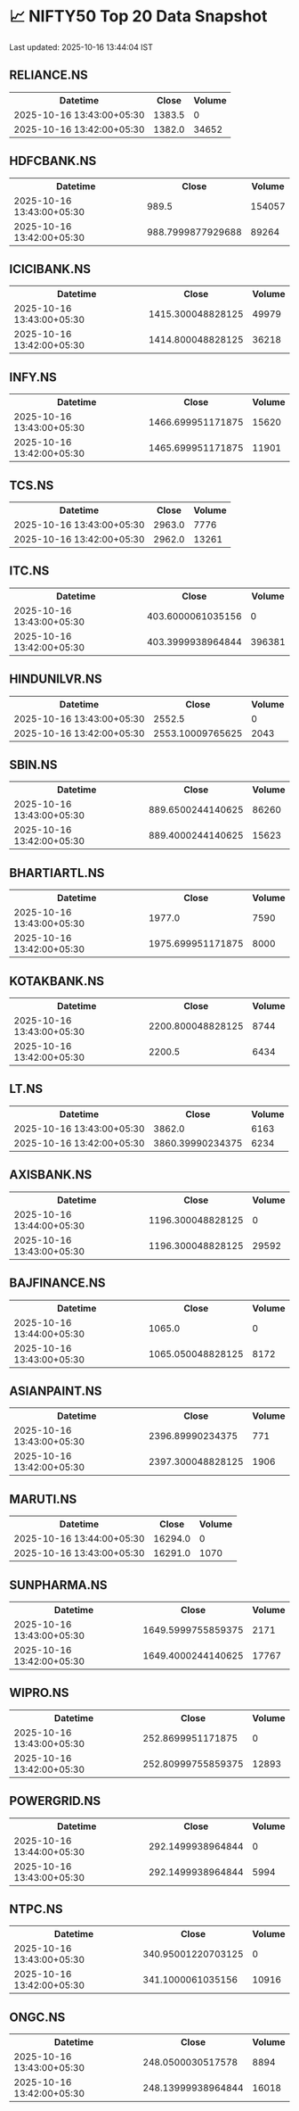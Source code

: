 # 📈 NIFTY50 Top 20 Data Snapshot

Last updated: 2025-10-16 13:44:04 IST

## RELIANCE.NS

<table>
  <tr><th>Datetime</th><th>Close</th><th>Volume</th></tr>
  <tr><td>2025-10-16 13:43:00+05:30</td><td>1383.5</td><td>0</td></tr>
  <tr><td>2025-10-16 13:42:00+05:30</td><td>1382.0</td><td>34652</td></tr>
</table>

## HDFCBANK.NS

<table>
  <tr><th>Datetime</th><th>Close</th><th>Volume</th></tr>
  <tr><td>2025-10-16 13:43:00+05:30</td><td>989.5</td><td>154057</td></tr>
  <tr><td>2025-10-16 13:42:00+05:30</td><td>988.7999877929688</td><td>89264</td></tr>
</table>

## ICICIBANK.NS

<table>
  <tr><th>Datetime</th><th>Close</th><th>Volume</th></tr>
  <tr><td>2025-10-16 13:43:00+05:30</td><td>1415.300048828125</td><td>49979</td></tr>
  <tr><td>2025-10-16 13:42:00+05:30</td><td>1414.800048828125</td><td>36218</td></tr>
</table>

## INFY.NS

<table>
  <tr><th>Datetime</th><th>Close</th><th>Volume</th></tr>
  <tr><td>2025-10-16 13:43:00+05:30</td><td>1466.699951171875</td><td>15620</td></tr>
  <tr><td>2025-10-16 13:42:00+05:30</td><td>1465.699951171875</td><td>11901</td></tr>
</table>

## TCS.NS

<table>
  <tr><th>Datetime</th><th>Close</th><th>Volume</th></tr>
  <tr><td>2025-10-16 13:43:00+05:30</td><td>2963.0</td><td>7776</td></tr>
  <tr><td>2025-10-16 13:42:00+05:30</td><td>2962.0</td><td>13261</td></tr>
</table>

## ITC.NS

<table>
  <tr><th>Datetime</th><th>Close</th><th>Volume</th></tr>
  <tr><td>2025-10-16 13:43:00+05:30</td><td>403.6000061035156</td><td>0</td></tr>
  <tr><td>2025-10-16 13:42:00+05:30</td><td>403.3999938964844</td><td>396381</td></tr>
</table>

## HINDUNILVR.NS

<table>
  <tr><th>Datetime</th><th>Close</th><th>Volume</th></tr>
  <tr><td>2025-10-16 13:43:00+05:30</td><td>2552.5</td><td>0</td></tr>
  <tr><td>2025-10-16 13:42:00+05:30</td><td>2553.10009765625</td><td>2043</td></tr>
</table>

## SBIN.NS

<table>
  <tr><th>Datetime</th><th>Close</th><th>Volume</th></tr>
  <tr><td>2025-10-16 13:43:00+05:30</td><td>889.6500244140625</td><td>86260</td></tr>
  <tr><td>2025-10-16 13:42:00+05:30</td><td>889.4000244140625</td><td>15623</td></tr>
</table>

## BHARTIARTL.NS

<table>
  <tr><th>Datetime</th><th>Close</th><th>Volume</th></tr>
  <tr><td>2025-10-16 13:43:00+05:30</td><td>1977.0</td><td>7590</td></tr>
  <tr><td>2025-10-16 13:42:00+05:30</td><td>1975.699951171875</td><td>8000</td></tr>
</table>

## KOTAKBANK.NS

<table>
  <tr><th>Datetime</th><th>Close</th><th>Volume</th></tr>
  <tr><td>2025-10-16 13:43:00+05:30</td><td>2200.800048828125</td><td>8744</td></tr>
  <tr><td>2025-10-16 13:42:00+05:30</td><td>2200.5</td><td>6434</td></tr>
</table>

## LT.NS

<table>
  <tr><th>Datetime</th><th>Close</th><th>Volume</th></tr>
  <tr><td>2025-10-16 13:43:00+05:30</td><td>3862.0</td><td>6163</td></tr>
  <tr><td>2025-10-16 13:42:00+05:30</td><td>3860.39990234375</td><td>6234</td></tr>
</table>

## AXISBANK.NS

<table>
  <tr><th>Datetime</th><th>Close</th><th>Volume</th></tr>
  <tr><td>2025-10-16 13:44:00+05:30</td><td>1196.300048828125</td><td>0</td></tr>
  <tr><td>2025-10-16 13:43:00+05:30</td><td>1196.300048828125</td><td>29592</td></tr>
</table>

## BAJFINANCE.NS

<table>
  <tr><th>Datetime</th><th>Close</th><th>Volume</th></tr>
  <tr><td>2025-10-16 13:44:00+05:30</td><td>1065.0</td><td>0</td></tr>
  <tr><td>2025-10-16 13:43:00+05:30</td><td>1065.050048828125</td><td>8172</td></tr>
</table>

## ASIANPAINT.NS

<table>
  <tr><th>Datetime</th><th>Close</th><th>Volume</th></tr>
  <tr><td>2025-10-16 13:43:00+05:30</td><td>2396.89990234375</td><td>771</td></tr>
  <tr><td>2025-10-16 13:42:00+05:30</td><td>2397.300048828125</td><td>1906</td></tr>
</table>

## MARUTI.NS

<table>
  <tr><th>Datetime</th><th>Close</th><th>Volume</th></tr>
  <tr><td>2025-10-16 13:44:00+05:30</td><td>16294.0</td><td>0</td></tr>
  <tr><td>2025-10-16 13:43:00+05:30</td><td>16291.0</td><td>1070</td></tr>
</table>

## SUNPHARMA.NS

<table>
  <tr><th>Datetime</th><th>Close</th><th>Volume</th></tr>
  <tr><td>2025-10-16 13:43:00+05:30</td><td>1649.5999755859375</td><td>2171</td></tr>
  <tr><td>2025-10-16 13:42:00+05:30</td><td>1649.4000244140625</td><td>17767</td></tr>
</table>

## WIPRO.NS

<table>
  <tr><th>Datetime</th><th>Close</th><th>Volume</th></tr>
  <tr><td>2025-10-16 13:43:00+05:30</td><td>252.8699951171875</td><td>0</td></tr>
  <tr><td>2025-10-16 13:42:00+05:30</td><td>252.80999755859375</td><td>12893</td></tr>
</table>

## POWERGRID.NS

<table>
  <tr><th>Datetime</th><th>Close</th><th>Volume</th></tr>
  <tr><td>2025-10-16 13:44:00+05:30</td><td>292.1499938964844</td><td>0</td></tr>
  <tr><td>2025-10-16 13:43:00+05:30</td><td>292.1499938964844</td><td>5994</td></tr>
</table>

## NTPC.NS

<table>
  <tr><th>Datetime</th><th>Close</th><th>Volume</th></tr>
  <tr><td>2025-10-16 13:43:00+05:30</td><td>340.95001220703125</td><td>0</td></tr>
  <tr><td>2025-10-16 13:42:00+05:30</td><td>341.1000061035156</td><td>10916</td></tr>
</table>

## ONGC.NS

<table>
  <tr><th>Datetime</th><th>Close</th><th>Volume</th></tr>
  <tr><td>2025-10-16 13:43:00+05:30</td><td>248.0500030517578</td><td>8894</td></tr>
  <tr><td>2025-10-16 13:42:00+05:30</td><td>248.13999938964844</td><td>16018</td></tr>
</table>

